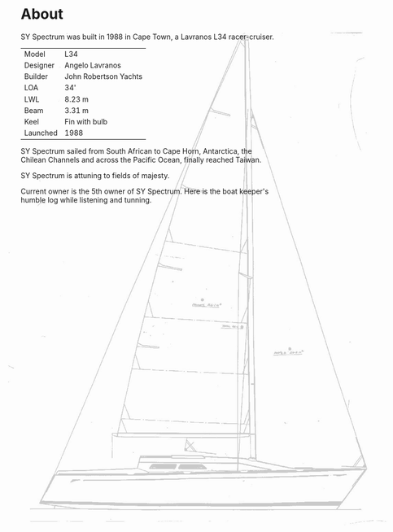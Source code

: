 # About

 <img style="opacity:0.2;position:absolute;right: 0;
       top: 100px;
       width: auto;
       height: auto;
       z-index: -999;
"
            src="assets/images/L34.JPG"
            alt=""
            width="1120"
            height="1514"
            draggable="false"
          >



SY Spectrum was built in 1988 in Cape Town, a Lavranos L34 racer-cruiser.

| | |
| -- | -- |
| Model | L34 |
| Designer | Angelo Lavranos |
|Builder| John Robertson Yachts|
| LOA | 34' |
|LWL |  8.23 m |
|Beam |  3.31 m |
|Keel |  Fin with bulb |
| Launched | 1988 |

SY Spectrum sailed from South African to Cape Horn, Antarctica, the Chilean Channels and across the Pacific Ocean, finally reached Taiwan.

SY Spectrum is attuning to fields of majesty.

Current owner is the 5th owner of SY Spectrum. Here is the boat keeper's humble log while listening and tunning.





<br><br><br><br><br><br><br><br><br><br><br><br><br><br><br><br><br><br><br><br>
    
